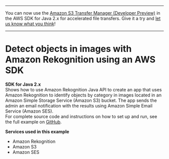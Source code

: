 --------

You can now use the [Amazon S3 Transfer Manager \(Developer Preview\)](https://bit.ly/2WQebiP) in the AWS SDK for Java 2\.x for accelerated file transfers\. Give it a try and [let us know what you think](https://bit.ly/3zT1YYM)\!

--------

# Detect objects in images with Amazon Rekognition using an AWS SDK<a name="cross_RekognitionPhotoAnalyzer_java_topic"></a>

**SDK for Java 2\.x**  
 Shows how to use Amazon Rekognition Java API to create an app that uses Amazon Rekognition to identify objects by category in images located in an Amazon Simple Storage Service \(Amazon S3\) bucket\. The app sends the admin an email notification with the results using Amazon Simple Email Service \(Amazon SES\)\.   
 For complete source code and instructions on how to set up and run, see the full example on [GitHub](https://github.com/awsdocs/aws-doc-sdk-examples/tree/main/javav2/usecases/creating_photo_analyzer_app)\.   

**Services used in this example**
+ Amazon Rekognition
+ Amazon S3
+ Amazon SES